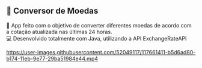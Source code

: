 ## 💱 Conversor de Moedas 
📱 App feito com o objetivo de converter diferentes moedas de acordo com a cotação atualizada nas últimas 24 horas.
</br>
💻 Desenvolvido totalmente com Java, utilizando a API ExchangeRateAPI



https://user-images.githubusercontent.com/52049117/117661411-b5d6ad80-b174-11eb-9e77-29ba51984e44.mp4

